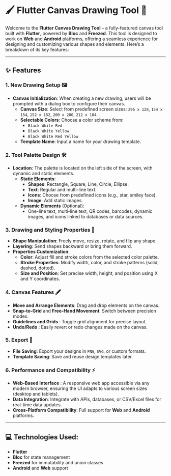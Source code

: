 # 🖌️ Flutter Canvas Drawing Tool 🎨

Welcome to the **Flutter Canvas Drawing Tool** – a fully-featured canvas tool built with **Flutter**, powered by **Bloc** and **Freezed**. This tool is designed to work on **Web** and **Android** platforms, offering a seamless experience for designing and customizing various shapes and elements. Here’s a breakdown of its key features:

---

## ✨ Features

### 1. **New Drawing Setup** 🖼️ 
- **Canvas Initialization**: When creating a new drawing, users will be prompted with a dialog box to configure their canvas.
  - **Canvas Size**: Select from predefined screen sizes: `296 x 128`, `154 x 154`, `152 x 152`, `200 x 200`, `212 x 104`.
  - **Selectable Colors**: Choose a color scheme from:
    - `Black White Red`
    - `Black White Yellow`
    - `Black White Red Yellow`
  - **Template Name**: Input a name for your drawing template.

### 2. **Tool Palette Design** 🛠️ 
- **Location**: The palette is located on the left side of the screen, with dynamic and static elements.
  - **Static Elements**:
    - **Shapes**: Rectangle, Square, Line, Circle, Ellipse.
    - **Text**: Regular and multi-line text.
    - **Icons**: Choose from predefined icons (e.g., star, smiley face).
    - **Image**: Add static images.
  - **Dynamic Elements** (Optional): 
    - One-line text, multi-line text, QR codes, barcodes, dynamic images, and icons linked to databases or data sources.

### 3. **Drawing and Styling Properties** 🎨 
- **Shape Manipulation**: Freely move, resize, rotate, and flip any shape.
- **Layering**: Send shapes backward or bring them forward.
- **Properties Customization**:
  - **Color**: Adjust fill and stroke colors from the selected color palette.
  - **Stroke Properties**: Modify width, color, and stroke patterns (solid, dashed, dotted).
  - **Size and Position**: Set precise width, height, and position using X and Y coordinates.

### 4. **Canvas Features** 🖋️ 
- **Move and Arrange Elements**: Drag and drop elements on the canvas.
- **Snap-to-Grid** and **Free-Hand Movement**: Switch between precision modes.
- **Guidelines and Grids** : Toggle grid alignment for precise layout.
- **Undo/Redo** : Easily revert or redo changes made on the canvas.

### 5. **Export** 📁
- **File Saving**: Export your designs in `PNG`, `SVG`, or custom formats.
- **Template Saving**: Save and reuse design templates later.

### 6. **Performance and Compatibility** ⚡
- **Web-Based Interface** : A responsive web app accessible via any modern browser, ensuring the UI adapts to various screen sizes (desktop and tablets).
- **Data Integration**: Integrate with APIs, databases, or CSV/Excel files for real-time data updates.
- **Cross-Platform Compatibility**: Full support for **Web** and **Android** platforms.

---

## 💻 Technologies Used:
- **Flutter**
- **Bloc** for state management
- **Freezed** for immutability and union classes
- **Android** and **Web** support
